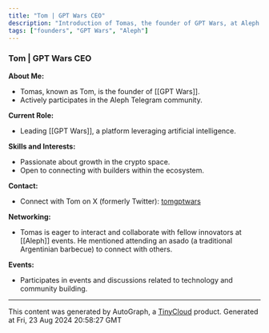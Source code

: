 ```yaml
---
title: "Tom | GPT Wars CEO"
description: "Introduction of Tomas, the founder of GPT Wars, at Aleph Telegram."
tags: ["founders", "GPT Wars", "Aleph"]
---
```


### Tom | GPT Wars CEO

**About Me:**
- Tomas, known as Tom, is the founder of [[GPT Wars]].
- Actively participates in the Aleph Telegram community.

**Current Role:**
- Leading [[GPT Wars]], a platform leveraging artificial intelligence.

**Skills and Interests:**
- Passionate about growth in the crypto space.
- Open to connecting with builders within the ecosystem.

**Contact:**
- Connect with Tom on X (formerly Twitter): [tomgptwars](https://x.com/tomgptwars)

**Networking:**
- Tomas is eager to interact and collaborate with fellow innovators at [[Aleph]] events. He mentioned attending an asado (a traditional Argentinian barbecue) to connect with others.

**Events:**
- Participates in events and discussions related to technology and community building.

---
This content was generated by AutoGraph, a [TinyCloud](https://tinycloud.xyz/) product.
Generated at Fri, 23 Aug 2024 20:58:27 GMT